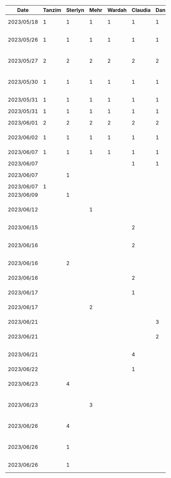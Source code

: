 | Date       | Tanzim | Sterlyn | Mehr | Wardah | Claudia | Daniel | Task                                    |
|------------|--------|---------|------|--------|---------|--------|-----------------------------------------|
| 2023/05/18 | 1      | 1       | 1    | 1      | 1       | 1      | Brainstorming meeting                   |
| 2023/05/26 | 1      | 1       | 1    | 1      | 1       | 1      | Presentation delegation meeting         |
| 2023/05/27 | 2      | 2       | 2    | 2      | 2       | 2      | Presentation scripting and diagrams     |
| 2023/05/30 | 1      | 1       | 1    | 1      | 1       | 1      | Group presentation practice             |
| 2023/05/31 | 1      | 1       | 1    | 1      | 1       | 1      | post presentation doc changes           |
| 2023/05/31 | 1      | 1       | 1    | 1      | 1       | 1      | Presentation day                        |
| 2023/06/01 | 2      | 2       | 2    | 2      | 2       | 2      | Proposal doc meeting                    |
| 2023/06/02 | 1      | 1       | 1    | 1      | 1       | 1      | Finishing proposal doc                  |
| 2023/06/07 | 1      | 1       | 1    | 1      | 1       | 1      | Group meeting for buddy eval            |
| 2023/06/07 |        |         |      |        | 1       | 1      | Buddy eval work                         |
| 2023/06/07 |        | 1       |      |        |         |        | Hello world project init                |
| 2023/06/07 |1       |         |      |        |         |        | Buddy eval work                         |
| 2023/06/09 |        | 1       |      |        |         |        | Buddy eval work                         |
| 2023/06/12 |        |         | 1    |        |         |        | Starting some component development     |
| 2023/06/15 |        |         |      |        | 2       |        | Set up colours, theme, and icons        |
| 2023/06/16 |        |         |      |        | 2       |        | Add navigation bar + basic screens      |
| 2023/06/16 |        | 2       |      |        |         |        | Custom Card Component                   |
| 2023/06/16 |        |         |      |        | 2       |        | Add login and set up viewmodels         |
| 2023/06/17 |        |         |      |        | 1       |        | Add create account pages                |
| 2023/06/17 |        |         | 2    |        |         |        | UI updates to profile screen            |
| 2023/06/21 |        |         |      |        |         | 3      | login screen UX work                    |
| 2023/06/21 |        |         |      |        |         | 2      | more login UX and UI                    |
| 2023/06/21 |        |         |      |        | 4       |        | Styling for profile page, add side menu |
| 2023/06/22 |        |         |      |        | 1       |        | Add carousel                            |
| 2023/06/23 |        |4        |      |        |         |        | Recipes screen layout - carousel etc    |
| 2023/06/23 |        |         |3     |        |         |        | Adding recipe+ingredient class, styling |
| 2023/06/26 |        |4        |      |        |         |        | Individual Recipe view screen scaffold  |
| 2023/06/26 |        |1        |      |        |         |        | Individual Recipe tags componenent      |
| 2023/06/26 |        |1        |      |        |         |        | Recipe bullet and numbered lists        |
